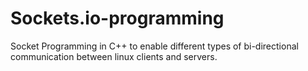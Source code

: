 # Sockets.io-programming
Socket Programming in C++ to enable different types of bi-directional communication between linux clients and servers.
